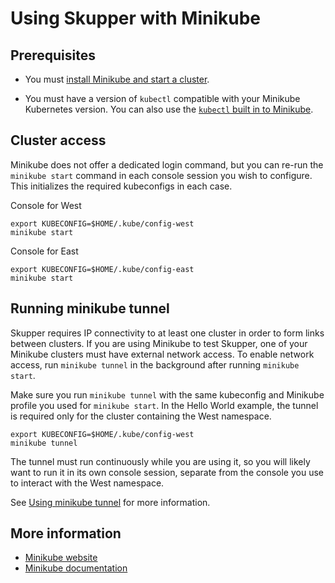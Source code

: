 # Using Skupper with Minikube

## Prerequisites

* You must [install Minikube and start a cluster][gs].

* You must have a version of `kubectl` compatible with your Minikube
  Kubernetes version.  You can also use the [`kubectl` built in to
  Minikube][kubectl].

[gs]: https://minikube.sigs.k8s.io/docs/start/
[kubectl]: https://minikube.sigs.k8s.io/docs/handbook/kubectl/

## Cluster access

Minikube does not offer a dedicated login command, but you can re-run
the `minikube start` command in each console session you wish to
configure.  This initializes the required kubeconfigs in each case.

<div class="code-label session-2">Console for West</div>

    export KUBECONFIG=$HOME/.kube/config-west
    minikube start

<div class="code-label session-1">Console for East</div>

    export KUBECONFIG=$HOME/.kube/config-east
    minikube start

## Running minikube tunnel

Skupper requires IP connectivity to at least one cluster in order to
form links between clusters.  If you are using Minikube to test
Skupper, one of your Minikube clusters must have external network
access.  To enable network access, run `minikube tunnel` in the
background after running `minikube start`.

Make sure you run `minikube tunnel` with the same kubeconfig and
Minikube profile you used for `minikube start`.  In the Hello World
example, the tunnel is required only for the cluster containing the
West namespace.

    export KUBECONFIG=$HOME/.kube/config-west
    minikube tunnel

The tunnel must run continuously while you are using it, so you will
likely want to run it in its own console session, separate from the
console you use to interact with the West namespace.

See [Using minikube tunnel][tunnel] for more information.

[tunnel]: https://minikube.sigs.k8s.io/docs/handbook/accessing/#using-minikube-tunnel

## More information

* [Minikube website](https://minikube.sigs.k8s.io/community/)
* [Minikube documentation](https://minikube.sigs.k8s.io/docs/)
